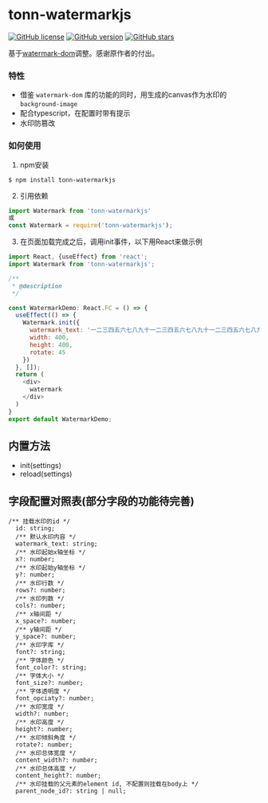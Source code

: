 # tonn-watermarkjs

[![GitHub license][license-image]][license-url]
[![GitHub version][version-image]][version-url]
[![GitHub stars][stars-image]][stars-url]

[license-image]: https://img.shields.io/github/license/saucxs/watermark-dom.svg
[license-url]: https://github.com/saucxs/watermark-dom/blob/master/LICENSE
[version-image]: https://img.shields.io/github/package-json/v/WannTonn/tonn-watermarkjs.svg
[version-url]: https://github.com/WannTonn/tonn-watermarkjs/blob/master/package.json
[stars-image]: https://img.shields.io/github/stars/WannTonn/tonn-watermarkjs.svg
[stars-url]: https://github.com/WannTonn/tonn-watermarkjs/stargazers


基于[watermark-dom](https://github.com/saucxs/watermark-dom)调整。感谢原作者的付出。

### 特性
  - 借鉴 `watermark-dom` 库的功能的同时，用生成的canvas作为水印的`background-image`
  - 配合typescript，在配置时带有提示
  - 水印防篡改

### 如何使用
1. npm安装
```shell
$ npm install tonn-watermarkjs
```
2. 引用依赖
```javascript
import Watermark from 'tonn-watermarkjs'
或
const Watermark = require('tonn-watermarkjs');

```

3. 在页面加载完成之后，调用init事件，以下用React来做示例
```javascript
import React, {useEffect} from 'react';
import Watermark from 'tonn-watermarkjs';

/**
 * @description 
 */

const WatermarkDemo: React.FC = () => {
  useEffect(() => {
    Watermark.init({
      watermark_text: '一二三四五六七八九十一二三四五六七八九十一二三四五六七八九十一二三四五六七八九十一二三四五六七八九十',
      width: 400,
      height: 400,
      rotate: 45
    })
  }, []);
  return (
    <div>
      watermark
    </div>
  )
}
export default WatermarkDemo;
```
## 内置方法
- init(settings)
- reload(settings)

## 字段配置对照表(部分字段的功能待完善)
```
/** 挂载水印的id */
  id: string;
  /** 默认水印内容 */
  watermark_text: string;
  /** 水印起始x轴坐标 */
  x?: number;
  /** 水印起始y轴坐标 */
  y?: number;
  /** 水印行数 */
  rows?: number;
  /** 水印列数 */
  cols?: number;
  /** x轴间距 */
  x_space?: number;
  /** y轴间距 */
  y_space?: number;
  /** 水印字库 */
  font?: string;
  /** 字体颜色 */
  font_color?: string;
  /** 字体大小 */
  font_size?: number;
  /** 字体透明度 */
  font_opciaty?: number;
  /** 水印宽度 */
  width?: number;
  /** 水印高度 */
  height?: number;
  /** 水印倾斜角度 */
  rotate?: number;
  /** 水印总体宽度 */
  content_width?: number;
  /** 水印总体高度 */
  content_height?: number;
  /** 水印挂载的父元素的element id, 不配置则挂载在body上 */
  parent_node_id?: string | null;

```